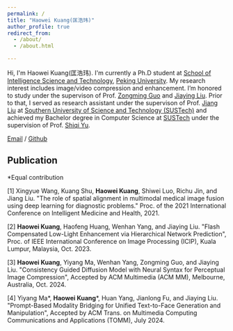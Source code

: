 ```yaml
---
permalink: /
title: "Haowei Kuang(匡浩玮)"
author_profile: true
redirect_from: 
  - /about/
  - /about.html

---
```


Hi, I'm Haowei Kuang(匡浩玮). I'm currently a Ph.D student at [School of Intelligence Science and Technology](https://sai.pku.edu.cn/), [Peking University](https://www.pku.edu.cn/). My research interest includes image/video compression and enhancement. I’m honored to study under the supervison of Prof. [Zongming Guo](https://www.wict.pku.edu.cn/vip/yjscy/jzg/234256.htm) and [Jiaying Liu](http://39.96.165.147/people/liujiaying.html). Prior to that, I served as research assistant under the supervison of Prof. [Jiang Liu](https://faculty.sustech.edu.cn/?tagid=liuj&iscss=1&snapid=1&orderby=date&go=1) at [Southern University of Science and Technology (SUSTech)](https://sustech.edu.cn/en/) and achieved my Bachelor degree in Computer Science at [SUSTech](https://sustech.edu.cn/en/) under the supervision of Prof. [Shiqi Yu](https://faculty.sustech.edu.cn/?tagid=yusq&iscss=1&snapid=1&orderby=date&go=1).



[Email](mailto:kuanghw@stu.pku.edu.cn) / [Github](https://github.com/EllisonKuang)

Publication
------
\*Equal contribution

[1] Xingyue Wang, Kuang Shu, **Haowei Kuang**, Shiwei Luo, Richu Jin, and Jiang Liu. "The role of spatial alignment in multimodal medical image fusion using deep learning for diagnostic problems." Proc. of the 2021 International Conference on Intelligent Medicine and Health, 2021.

[2] **Haowei Kuang**, Haofeng Huang, Wenhan Yang, and Jiaying Liu. "Flash Compensated Low-Light Enhancement via Hierarchical Network Prediction", Proc. of IEEE International Conference on Image Processing (ICIP), Kuala Lumpur, Malaysia, Oct. 2023.

[3] **Haowei Kuang**, Yiyang Ma, Wenhan Yang, Zongming Guo, and Jiaying Liu. "Consistency Guided Diffusion Model with Neural Syntax for Perceptual Image Compression", Accepted by ACM Multimedia (ACM MM), Melbourne, Australia, Oct. 2024.

[4] Yiyang Ma\*, **Haowei Kuang**\*, Huan Yang, Jianlong Fu, and Jiaying Liu. "Prompt-Based Modality Bridging for Unified Text-to-Face Generation and Manipulation", Accepted by ACM Trans. on Multimedia Computing Communications and Applications (TOMM), July 2024.
